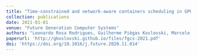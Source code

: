 ```yaml
---
title: "Time-constrained and network-aware containers scheduling in GPU era"
collection: publications
date: 2021-01-01
venue: "Future Generation Computer Systems"
authors: "Leonardo Rosa Rodrigues, Guilherme Piêgas Koslovski, Marcelo Pasin, Maurício Aronne Pillon, Omir Correia Alves Jr., Charles Christian Miers"
paperurl: 'http://gkoslovski.github.io/files/fgcs-2021.pdf'
doi: 'https://doi.org/10.1016/j.future.2020.11.014'
---
```

